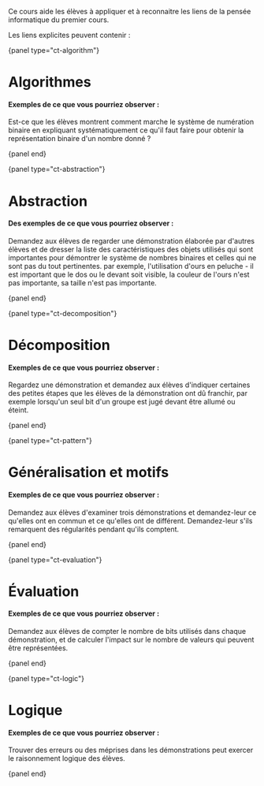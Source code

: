 Ce cours aide les élèves à appliquer et à reconnaitre les liens de la pensée informatique du premier cours.

Les liens explicites peuvent contenir :

{panel type="ct-algorithm"}

# Algorithmes

#### Exemples de ce que vous pourriez observer :

Est-ce que les élèves montrent comment marche le système de numération binaire en expliquant systématiquement ce qu'il faut faire pour obtenir la représentation binaire d'un nombre donné ?

{panel end}

{panel type="ct-abstraction"}

# Abstraction

#### Des exemples de ce que vous pourriez observer :

Demandez aux élèves de regarder une démonstration élaborée par d'autres élèves et de dresser la liste des caractéristiques des objets utilisés qui sont importantes pour démontrer le système de nombres binaires et celles qui ne sont pas du tout pertinentes. par exemple, l'utilisation d'ours en peluche - il est important que le dos ou le devant soit visible, la couleur de l'ours n'est pas importante, sa taille n'est pas importante.

{panel end}

{panel type="ct-decomposition"}

# Décomposition

#### Exemples de ce que vous pourriez observer :

Regardez une démonstration et demandez aux élèves d'indiquer certaines des petites étapes que les élèves de la démonstration ont dû franchir, par exemple lorsqu'un seul bit d'un groupe est jugé devant être allumé ou éteint.

{panel end}

{panel type="ct-pattern"}

# Généralisation et motifs

#### Exemples de ce que vous pourriez observer :

Demandez aux élèves d'examiner trois démonstrations et demandez-leur ce qu'elles ont en commun et ce qu'elles ont de différent. Demandez-leur s'ils remarquent des régularités pendant qu'ils comptent.

{panel end}

{panel type="ct-evaluation"}

# Évaluation

#### Exemples de ce que vous pourriez observer :

Demandez aux élèves de compter le nombre de bits utilisés dans chaque démonstration, et de calculer l'impact sur le nombre de valeurs qui peuvent être représentées.

{panel end}

{panel type="ct-logic"}

# Logique

#### Exemples de ce que vous pourriez observer :

Trouver des erreurs ou des méprises dans les démonstrations peut exercer le raisonnement logique des élèves.

{panel end}